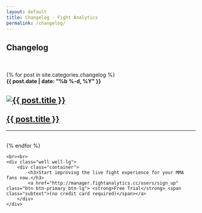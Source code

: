 ```yaml
---
layout: default
title: Changelog - Fight Analytics
permalink: /changelog/
---
```


<div class="inner-page">
    <article id="page" class="page jumbotron">
        <div class="container">
            <div class="row">
                <div class="col-md-12">
                    <div class="text-container col-md-8">
                        <h1>Changelog</h1>
                    </div>
                </div>
            </div>
        </div>
    </article>
    <br><br>
    <div class="container">
        <div class="list-post col-md-12">
            {% for post in site.categories.changelog %}
                <article class="post-thumb col-md-4">
                    <strong>
                        <span class="post-meta">{{ post.date | date: "%b %-d, %Y" }}</span>
                    </strong>
                    <h2>
                    <a class="post-link" href="{{ post.url | prepend: site.baseurl }}"><img src="{{ post.imgthumb }}" alt="{{ post.title }}"> <br> <br> {{ post.title }}</a>
                    </h2>
                    <hr>
                    <br>
                </article>
            {% endfor %}
        </div>
    </div>

    <br><br>
    <div class="well well-lg">
        <div class="container">
            <h3>Start improving the live fight experience for your MMA fans now.</h3>
            <a href="http://manager.fightanalytics.cc/users/sign_up" class="btn btn-primary btn-lg"> <strong>Free Trial</strong> <span class="subtext">(no credit card required)</span></a>
        </div>
    </div>
</div>